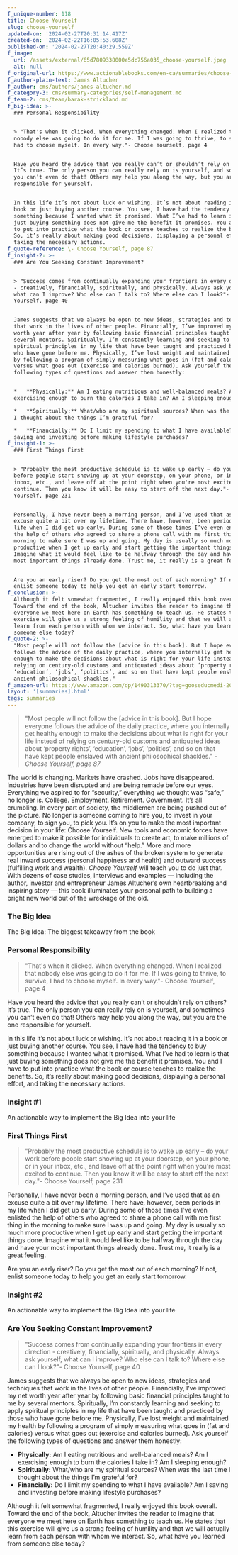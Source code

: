 ```yaml
---
f_unique-number: 118
title: Choose Yourself
slug: choose-yourself
updated-on: '2024-02-27T20:31:14.417Z'
created-on: '2024-02-22T16:05:53.608Z'
published-on: '2024-02-27T20:40:29.559Z'
f_image:
  url: /assets/external/65d7809338000e5dc756a035_choose-yourself.jpeg
  alt: null
f_original-url: https://www.actionablebooks.com/en-ca/summaries/choose-yourself/
f_author-plain-text: James Altucher
f_author: cms/authors/james-altucher.md
f_category-3: cms/summary-categories/self-management.md
f_team-2: cms/team/barak-strickland.md
f_big-idea: >-
  ### Personal Responsibility


  > "That's when it clicked. When everything changed. When I realized that
  nobody else was going to do it for me. If I was going to thrive, to survive, I
  had to choose myself. In every way."- Choose Yourself, page 4


  Have you heard the advice that you really can’t or shouldn’t rely on others?
  It’s true. The only person you can really rely on is yourself, and sometimes
  you can’t even do that! Others may help you along the way, but you are the one
  responsible for yourself.


  In this life it’s not about luck or wishing. It’s not about reading it in a
  book or just buying another course. You see, I have had the tendency to buy
  something because I wanted what it promised. What I’ve had to learn is that
  just buying something does not give me the benefit it promises. You and I have
  to put into practice what the book or course teaches to realize the benefits.
  So, it’s really about making good decisions, displaying a personal effort, and
  taking the necessary actions.
f_quote-reference: \- Choose Yourself, page 87
f_insight-2: >-
  ### Are You Seeking Constant Improvement?


  > "Success comes from continually expanding your frontiers in every direction
  - creatively, financially, spiritually, and physically. Always ask yourself,
  what can I improve? Who else can I talk to? Where else can I look?"- Choose
  Yourself, page 40


  James suggests that we always be open to new ideas, strategies and techniques
  that work in the lives of other people. Financially, I’ve improved my net
  worth year after year by following basic financial principles taught to me by
  several mentors. Spiritually, I’m constantly learning and seeking to apply
  spiritual principles in my life that have been taught and practiced by those
  who have gone before me. Physically, I’ve lost weight and maintained my health
  by following a program of simply measuring what goes in (fat and calories)
  versus what goes out (exercise and calories burned). Ask yourself the
  following types of questions and answer them honestly:


  *   **Physically:** Am I eating nutritious and well-balanced meals? Am I
  exercising enough to burn the calories I take in? Am I sleeping enough?

  *   **Spiritually:** What/who are my spiritual sources? When was the last time
  I thought about the things I’m grateful for?

  *   **Financially:** Do I limit my spending to what I have available? Am I
  saving and investing before making lifestyle purchases?
f_insight-1: >-
  ### First Things First


  > "Probably the most productive schedule is to wake up early – do your work
  before people start showing up at your doorstep, on your phone, or in your
  inbox, etc., and leave off at the point right when you're most excited to
  continue. Then you know it will be easy to start off the next day."- Choose
  Yourself, page 231


  Personally, I have never been a morning person, and I’ve used that as an
  excuse quite a bit over my lifetime. There have, however, been periods in my
  life when I did get up early. During some of those times I’ve even enlisted
  the help of others who agreed to share a phone call with me first thing in the
  morning to make sure I was up and going. My day is usually so much more
  productive when I get up early and start getting the important things done.
  Imagine what it would feel like to be halfway through the day and have your
  most important things already done. Trust me, it really is a great feeling.


  Are you an early riser? Do you get the most out of each morning? If not,
  enlist someone today to help you get an early start tomorrow.
f_conclusion: >-
  Although it felt somewhat fragmented, I really enjoyed this book overall.
  Toward the end of the book, Altucher invites the reader to imagine that
  everyone we meet here on Earth has something to teach us. He states that this
  exercise will give us a strong feeling of humility and that we will actually
  learn from each person with whom we interact. So, what have you learned from
  someone else today?
f_quote-2: >-
  "Most people will not follow the [advice in this book]. But I hope everyone
  follows the advice of the daily practice, where you internally get healthy
  enough to make the decisions about what is right for your life instead of
  relying on century-old customs and antiquated ideas about ‘property rights’,
  ‘education’, ‘jobs’, ‘politics’, and so on that have kept people enslaved with
  ancient philosophical shackles."
f_amazon-url: https://www.amazon.com/dp/1490313370/?tag=gooseducmedi-20
layout: '[summaries].html'
tags: summaries
---
```


> "Most people will not follow the \[advice in this book\]. But I hope everyone follows the advice of the daily practice, where you internally get healthy enough to make the decisions about what is right for your life instead of relying on century-old customs and antiquated ideas about ‘property rights’, ‘education’, ‘jobs’, ‘politics’, and so on that have kept people enslaved with ancient philosophical shackles." _\- Choose Yourself, page 87_

The world is changing. Markets have crashed. Jobs have disappeared. Industries have been disrupted and are being remade before our eyes. Everything we aspired to for “security,” everything we thought was “safe,” no longer is. College. Employment. Retirement. Government. It’s all crumbling. In every part of society, the middlemen are being pushed out of the picture. No longer is someone coming to hire you, to invest in your company, to sign you, to pick you. It’s on you to make the most important decision in your life: Choose Yourself. New tools and economic forces have emerged to make it possible for individuals to create art, to make millions of dollars and to change the world without “help.” More and more opportunities are rising out of the ashes of the broken system to generate real inward success (personal happiness and health) and outward success (fulfilling work and wealth). _Choose Yourself_ will teach you to do just that. With dozens of case studies, interviews and examples — including the author, investor and entrepreneur James Altucher’s own heartbreaking and inspiring story — this book illuminates your personal path to building a bright new world out of the wreckage of the old.

### The Big Idea

The Big Idea: The biggest takeaway from the book

### Personal Responsibility

> "That's when it clicked. When everything changed. When I realized that nobody else was going to do it for me. If I was going to thrive, to survive, I had to choose myself. In every way."- Choose Yourself, page 4

Have you heard the advice that you really can’t or shouldn’t rely on others? It’s true. The only person you can really rely on is yourself, and sometimes you can’t even do that! Others may help you along the way, but you are the one responsible for yourself.

In this life it’s not about luck or wishing. It’s not about reading it in a book or just buying another course. You see, I have had the tendency to buy something because I wanted what it promised. What I’ve had to learn is that just buying something does not give me the benefit it promises. You and I have to put into practice what the book or course teaches to realize the benefits. So, it’s really about making good decisions, displaying a personal effort, and taking the necessary actions.

### Insight #1

An actionable way to implement the Big Idea into your life

### First Things First

> "Probably the most productive schedule is to wake up early – do your work before people start showing up at your doorstep, on your phone, or in your inbox, etc., and leave off at the point right when you're most excited to continue. Then you know it will be easy to start off the next day."- Choose Yourself, page 231

Personally, I have never been a morning person, and I’ve used that as an excuse quite a bit over my lifetime. There have, however, been periods in my life when I did get up early. During some of those times I’ve even enlisted the help of others who agreed to share a phone call with me first thing in the morning to make sure I was up and going. My day is usually so much more productive when I get up early and start getting the important things done. Imagine what it would feel like to be halfway through the day and have your most important things already done. Trust me, it really is a great feeling.

Are you an early riser? Do you get the most out of each morning? If not, enlist someone today to help you get an early start tomorrow.

### Insight #2

An actionable way to implement the Big Idea into your life

### Are You Seeking Constant Improvement?

> "Success comes from continually expanding your frontiers in every direction - creatively, financially, spiritually, and physically. Always ask yourself, what can I improve? Who else can I talk to? Where else can I look?"- Choose Yourself, page 40

James suggests that we always be open to new ideas, strategies and techniques that work in the lives of other people. Financially, I’ve improved my net worth year after year by following basic financial principles taught to me by several mentors. Spiritually, I’m constantly learning and seeking to apply spiritual principles in my life that have been taught and practiced by those who have gone before me. Physically, I’ve lost weight and maintained my health by following a program of simply measuring what goes in (fat and calories) versus what goes out (exercise and calories burned). Ask yourself the following types of questions and answer them honestly:

*   **Physically:** Am I eating nutritious and well-balanced meals? Am I exercising enough to burn the calories I take in? Am I sleeping enough?
*   **Spiritually:** What/who are my spiritual sources? When was the last time I thought about the things I’m grateful for?
*   **Financially:** Do I limit my spending to what I have available? Am I saving and investing before making lifestyle purchases?

Although it felt somewhat fragmented, I really enjoyed this book overall. Toward the end of the book, Altucher invites the reader to imagine that everyone we meet here on Earth has something to teach us. He states that this exercise will give us a strong feeling of humility and that we will actually learn from each person with whom we interact. So, what have you learned from someone else today?

